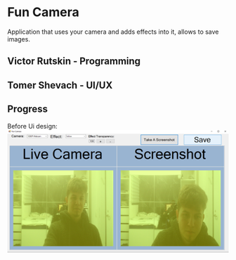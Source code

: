 # Fun Camera
 Application that uses your camera and adds effects into it, allows to save images.
 
## Victor Rutskin - Programming
## Tomer Shevach - UI/UX

## Progress
Before Ui design:
![alt text](https://github.com/lashaka/Fun-Camera/blob/main/BeforeUIdesign.png)
